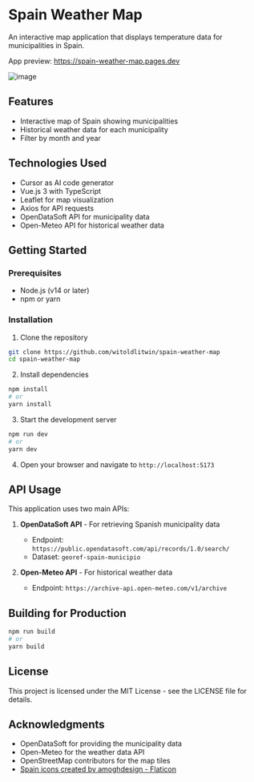 # Spain Weather Map

An interactive map application that displays temperature data for municipalities in Spain.

App preview: https://spain-weather-map.pages.dev

![image](https://github.com/user-attachments/assets/fadbbadd-e305-4f01-9b93-d67465262566)



## Features

- Interactive map of Spain showing municipalities
- Historical weather data for each municipality
- Filter by month and year

## Technologies Used

- Cursor as AI code generator
- Vue.js 3 with TypeScript
- Leaflet for map visualization
- Axios for API requests
- OpenDataSoft API for municipality data
- Open-Meteo API for historical weather data

## Getting Started

### Prerequisites

- Node.js (v14 or later)
- npm or yarn

### Installation

1. Clone the repository
```bash
git clone https://github.com/witoldlitwin/spain-weather-map
cd spain-weather-map
```

2. Install dependencies
```bash
npm install
# or
yarn install
```

3. Start the development server
```bash
npm run dev
# or
yarn dev
```

4. Open your browser and navigate to `http://localhost:5173`

## API Usage

This application uses two main APIs:

1. **OpenDataSoft API** - For retrieving Spanish municipality data
   - Endpoint: `https://public.opendatasoft.com/api/records/1.0/search/`
   - Dataset: `georef-spain-municipio`

2. **Open-Meteo API** - For historical weather data
   - Endpoint: `https://archive-api.open-meteo.com/v1/archive`

## Building for Production

```bash
npm run build
# or
yarn build
```

## License

This project is licensed under the MIT License - see the LICENSE file for details.

## Acknowledgments

- OpenDataSoft for providing the municipality data
- Open-Meteo for the weather data API
- OpenStreetMap contributors for the map tiles
- [Spain icons created by amoghdesign - Flaticon](https://www.flaticon.com/free-icons/spain)
